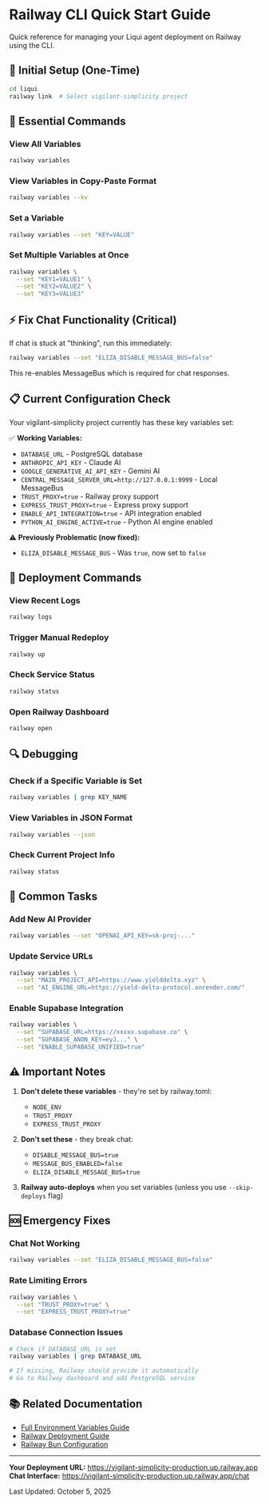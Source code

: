 # Railway CLI Quick Start Guide

Quick reference for managing your Liqui agent deployment on Railway using the CLI.

## 🔗 Initial Setup (One-Time)

```bash
cd liqui
railway link  # Select vigilant-simplicity project
```

## 🔧 Essential Commands

### View All Variables
```bash
railway variables
```

### View Variables in Copy-Paste Format
```bash
railway variables --kv
```

### Set a Variable
```bash
railway variables --set "KEY=VALUE"
```

### Set Multiple Variables at Once
```bash
railway variables \
  --set "KEY1=VALUE1" \
  --set "KEY2=VALUE2" \
  --set "KEY3=VALUE3"
```

## ⚡ Fix Chat Functionality (Critical)

If chat is stuck at "thinking", run this immediately:

```bash
railway variables --set "ELIZA_DISABLE_MESSAGE_BUS=false"
```

This re-enables MessageBus which is required for chat responses.

## 📋 Current Configuration Check

Your vigilant-simplicity project currently has these key variables set:

✅ **Working Variables:**
- `DATABASE_URL` - PostgreSQL database
- `ANTHROPIC_API_KEY` - Claude AI
- `GOOGLE_GENERATIVE_AI_API_KEY` - Gemini AI
- `CENTRAL_MESSAGE_SERVER_URL=http://127.0.0.1:9999` - Local MessageBus
- `TRUST_PROXY=true` - Railway proxy support
- `EXPRESS_TRUST_PROXY=true` - Express proxy support
- `ENABLE_API_INTEGRATION=true` - API integration enabled
- `PYTHON_AI_ENGINE_ACTIVE=true` - Python AI engine enabled

⚠️ **Previously Problematic (now fixed):**
- `ELIZA_DISABLE_MESSAGE_BUS` - Was `true`, now set to `false`

## 🚀 Deployment Commands

### View Recent Logs
```bash
railway logs
```

### Trigger Manual Redeploy
```bash
railway up
```

### Check Service Status
```bash
railway status
```

### Open Railway Dashboard
```bash
railway open
```

## 🔍 Debugging

### Check if a Specific Variable is Set
```bash
railway variables | grep KEY_NAME
```

### View Variables in JSON Format
```bash
railway variables --json
```

### Check Current Project Info
```bash
railway status
```

## 📝 Common Tasks

### Add New AI Provider
```bash
railway variables --set "OPENAI_API_KEY=sk-proj-..."
```

### Update Service URLs
```bash
railway variables \
  --set "MAIN_PROJECT_API=https://www.yielddelta.xyz" \
  --set "AI_ENGINE_URL=https://yield-delta-protocol.onrender.com/"
```

### Enable Supabase Integration
```bash
railway variables \
  --set "SUPABASE_URL=https://xxxxx.supabase.co" \
  --set "SUPABASE_ANON_KEY=eyJ..." \
  --set "ENABLE_SUPABASE_UNIFIED=true"
```

## ⚠️ Important Notes

1. **Don't delete these variables** - they're set by railway.toml:
   - `NODE_ENV`
   - `TRUST_PROXY`
   - `EXPRESS_TRUST_PROXY`

2. **Don't set these** - they break chat:
   - `DISABLE_MESSAGE_BUS=true`
   - `MESSAGE_BUS_ENABLED=false`
   - `ELIZA_DISABLE_MESSAGE_BUS=true`

3. **Railway auto-deploys** when you set variables (unless you use `--skip-deploys` flag)

## 🆘 Emergency Fixes

### Chat Not Working
```bash
railway variables --set "ELIZA_DISABLE_MESSAGE_BUS=false"
```

### Rate Limiting Errors
```bash
railway variables \
  --set "TRUST_PROXY=true" \
  --set "EXPRESS_TRUST_PROXY=true"
```

### Database Connection Issues
```bash
# Check if DATABASE_URL is set
railway variables | grep DATABASE_URL

# If missing, Railway should provide it automatically
# Go to Railway dashboard and add PostgreSQL service
```

## 📚 Related Documentation

- [Full Environment Variables Guide](./RAILWAY_ENV_VARS.md)
- [Railway Deployment Guide](./RAILWAY_DEPLOYMENT_GUIDE.md)
- [Railway Bun Configuration](./RAILWAY_BUN_CONFIG.md)

---

**Your Deployment URL:** https://vigilant-simplicity-production.up.railway.app  
**Chat Interface:** https://vigilant-simplicity-production.up.railway.app/chat

Last Updated: October 5, 2025
